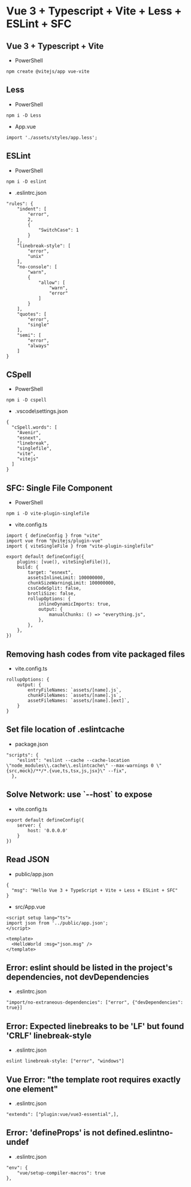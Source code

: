 # Vue 3 + Typescript + Vite + Less + ESLint + SFC

## Vue 3 + Typescript + Vite

- PowerShell

```
npm create @vitejs/app vue-vite
```

## Less

- PowerShell

```
npm i -D Less
```

- App.vue

```
import './assets/styles/app.less';
```

## ESLint

- PowerShell

```
npm i -D eslint
```

- .eslintrc.json

```
"rules": {
	"indent": [
		"error",
		2,
		{
			"SwitchCase": 1
		}
	],
	"linebreak-style": [
		"error",
		"unix"
	],
	"no-console": [
		"warn",
		{
			"allow": [
				"warn",
				"error"
			]
		}
	],
	"quotes": [
		"error",
		"single"
	],
	"semi": [
		"error",
		"always"
	]
}
```

## CSpell

- PowerShell

```
npm i -D cspell
```

- .vscode\settings.json

```
{
  "cSpell.words": [
    "Avenir",
    "esnext",
    "linebreak",
    "singlefile",
    "vite",
    "vitejs"
  ]
}
```

## SFC: Single File Component

- PowerShell

```
npm i -D vite-plugin-singlefile
```

- vite.config.ts

```
import { defineConfig } from "vite"
import vue from "@vitejs/plugin-vue"
import { viteSingleFile } from "vite-plugin-singlefile"

export default defineConfig({
	plugins: [vue(), viteSingleFile()],
	build: {
		target: "esnext",
		assetsInlineLimit: 100000000,
		chunkSizeWarningLimit: 100000000,
		cssCodeSplit: false,
		brotliSize: false,
		rollupOptions: {
			inlineDynamicImports: true,
			output: {
				manualChunks: () => "everything.js",
			},
		},
	},
})
```

## Removing hash codes from vite packaged files

- vite.config.ts

```
rollupOptions: {
	output: {
		entryFileNames: `assets/[name].js`,
		chunkFileNames: `assets/[name].js`,
		assetFileNames: `assets/[name].[ext]`,
	}
}
```

## Set file location of .eslintcache

- package.json

```
"scripts": {
    "eslint": "eslint --cache --cache-location \"node_modules\\.cache\\.eslintcache\" --max-warnings 0 \"{src,mock}/**/*.{vue,ts,tsx,js,jsx}\" --fix",
  },
```

## Solve Network: use \`--host` to expose

- vite.config.ts

```
export default defineConfig({
	server: {
		host: '0.0.0.0'
	}
})
```

## Read JSON

- public/app.json

```
{
  "msg": "Hello Vue 3 + TypeScript + Vite + Less + ESLint + SFC"
}
```

- src/App.vue

```
<script setup lang="ts">
import json from '../public/app.json';
</script>

<template>
  <HelloWorld :msg="json.msg" />
</template>
```

## Error: eslint should be listed in the project's dependencies, not devDependencies

- .eslintrc.json

```
"import/no-extraneous-dependencies": ["error", {"devDependencies": true}]
```

## Error: Expected linebreaks to be 'LF' but found 'CRLF' linebreak-style

- .eslintrc.json

```
eslint linebreak-style: ["error", "windows"]
```

## Vue Error: "the template root requires exactly one element"

- .eslintrc.json

```
"extends": ["plugin:vue/vue3-essential",],
```

## Error: 'defineProps' is not defined.eslintno-undef

- .eslintrc.json

```
"env": {
	"vue/setup-compiler-macros": true
},
```
